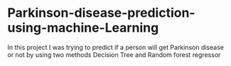 # Parkinson-disease-prediction-using-machine-Learning
In this project I was trying to predict if a person will get Parkinson disease or not by using two methods Decision Tree and Random forest regressor
